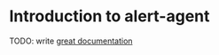 # Introduction to alert-agent

TODO: write [great documentation](http://jacobian.org/writing/what-to-write/)
